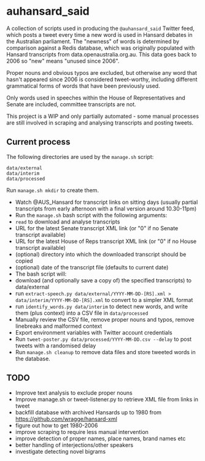 # auhansard_said

A collection of scripts used in producing the `@auhansard_said` Twitter feed, which posts a tweet every time a new word is used in Hansard debates in the Australian parliament. The "newness" of words is determined by comparison against a Redis database, which was originally populated with Hansard transcripts from data.openaustralia.org.au. This data goes back to 2006 so "new" means "unused since 2006".

Proper nouns and obvious typos are excluded, but otherwise any word that hasn't appeared since 2006 is considered tweet-worthy, including different grammatical forms of words that have been previously used.

Only words used in speeches within the House of Representatives and Senate are included, committee transcripts are not.

This project is a WIP and only partially automated - some manual processes are still involved in scraping and analysing transcripts and posting tweets.

## Current process

The following directories are used by the `manage.sh` script:
```
data/external
data/interim
data/processed
```
Run `manage.sh mkdir` to create them.

* Watch @AUS_Hansard for transcript links on sitting days (usually partial transcripts from early afternoon with a final version around 10.30-11pm)
* Run the `manage.sh` bash script with the following arguments:
 * `read` to download and analyse transcripts
 * URL for the latest Senate transcript XML link (or "0" if no Senate transcript available)
 * URL for the latest House of Reps transcript XML link (or "0" if no House transcript available)
 * (optional) directory into which the downloaded transcript should be copied
 * (optional) date of the transcript file (defaults to current date)
* The bash script will:
 * download (and optionally save a copy of) the specified transcripts) to data/external
 * run `extract-speech.py data/external/YYYY-MM-DD-[RS].xml > data/interim/YYYY-MM-DD-[RS].xml` to convert to a simpler XML format
 * run `identify_words.py data/interim` to detect new words, and write them (plus context) into a CSV file in `data/processed`
* Manually review the CSV file, remove proper nouns and typos, remove linebreaks and malformed context 
* Export environment variables with Twitter account credentials
* Run `tweet-poster.py data/processed/YYYY-MM-DD.csv --delay` to post tweets with a randomised delay
* Run `manage.sh cleanup` to remove data files and store tweeted words in the database.

## TODO

* Improve text analysis to exclude proper nouns
* Improve manage.sh or tweet-listener.py to retrieve XML file from links in tweet
* backfill database with archived Hansards up to 1980 from https://github.com/wragge/hansard-xml
* figure out how to get 1980-2006
* improve scraping to require less manual intervention
* improve detection of proper names, place names, brand names etc
* better handling of interjections/other speakers
* investigate detecting novel bigrams
